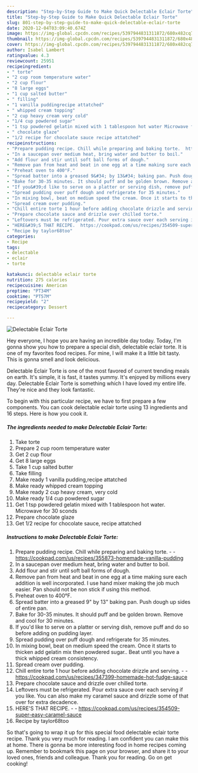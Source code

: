 ```yaml
---
description: "Step-by-Step Guide to Make Quick Delectable Eclair Torte"
title: "Step-by-Step Guide to Make Quick Delectable Eclair Torte"
slug: 801-step-by-step-guide-to-make-quick-delectable-eclair-torte
date: 2020-12-04T03:09:40.674Z
image: https://img-global.cpcdn.com/recipes/5397944831311872/680x482cq70/delectable-eclair-torte-recipe-main-photo.jpg
thumbnail: https://img-global.cpcdn.com/recipes/5397944831311872/680x482cq70/delectable-eclair-torte-recipe-main-photo.jpg
cover: https://img-global.cpcdn.com/recipes/5397944831311872/680x482cq70/delectable-eclair-torte-recipe-main-photo.jpg
author: Isabel Lambert
ratingvalue: 4.3
reviewcount: 25951
recipeingredient:
- " torte"
- "2 cup room temperature water"
- "2 cup flour"
- "8 large eggs"
- "1 cup salted butter"
- " filling"
- "1 vanilla puddingrecipe attatched"
- " whipped cream topping"
- "2 cup heavy cream very cold"
- "1/4 cup powdered sugar"
- "1 tsp powdered gelatin mixed with 1 tablespoon hot water Microwave for 30 sconds"
- " chocolate glaze"
- "1/2 recipe for chocolate sauce recipe attatched"
recipeinstructions:
- "Prepare pudding recipe. Chill while preparing and baking torte.  https://cookpad.com/us/recipes/355873-homemade-vanilla-pudding"
- "In a saucepan over medium heat, bring water and butter to boil."
- "Add flour and stir until soft ball forms of dough."
- "Remove pan from heat and beat in one egg at a time making sure each addition is well incorporated. I use hand mixer making the job much easier. Pan should not be non stick if using this method."
- "Preheat oven to 400°F."
- "Spread batter into a greased 9&#34; by 13&#34; baking pan. Push dough up sides of entire pan."
- "Bake for 30-35 minutes. It should puff and be golden brown. Remove and cool for 30 minutes."
- "If you&#39;d like to serve on a platter or serving dish, remove puff and do so before adding on pudding layer."
- "Spread pudding over puff dough and refrigerate for 35 minutes."
- "In mixing bowl, beat on medium speed the cream. Once it starts to thicken add gelatin mix then powdered sugar.. Beat until you have a thick whipped cream consistency."
- "Spread cream over pudding."
- "Chill entire torte 1 hour before adding chocolate drizzle and serving.  https://cookpad.com/us/recipes/347399-homemade-hot-fudge-sauce"
- "Prepare chocolate sauce and drizzle over chilled torte."
- "Leftovers must be refrigerated. Pour extra sauce over each serving if you like. You can also make my caramel sauce and drizzle some of that over for extra decadence."
- "HERE&#39;S THAT RECIPE.  https://cookpad.com/us/recipes/354509-super-easy-caramel-sauce"
- "Recipe by taylor68too"
categories:
- Recipe
tags:
- delectable
- eclair
- torte

katakunci: delectable eclair torte 
nutrition: 275 calories
recipecuisine: American
preptime: "PT34M"
cooktime: "PT57M"
recipeyield: "2"
recipecategory: Dessert

---
```



![Delectable Eclair Torte](https://img-global.cpcdn.com/recipes/5397944831311872/680x482cq70/delectable-eclair-torte-recipe-main-photo.jpg)

Hey everyone, I hope you are having an incredible day today. Today, I'm gonna show you how to prepare a special dish, delectable eclair torte. It is one of my favorites food recipes. For mine, I will make it a little bit tasty. This is gonna smell and look delicious.



Delectable Eclair Torte is one of the most favored of current trending meals on earth. It's simple, it is fast, it tastes yummy. It's enjoyed by millions every day. Delectable Eclair Torte is something which I have loved my entire life. They're nice and they look fantastic.


To begin with this particular recipe, we have to first prepare a few components. You can cook delectable eclair torte using 13 ingredients and 16 steps. Here is how you cook it.

<!--inarticleads1-->

##### The ingredients needed to make Delectable Eclair Torte:

1. Take  torte
1. Prepare 2 cup room temperature water
1. Get 2 cup flour
1. Get 8 large eggs
1. Take 1 cup salted butter
1. Take  filling
1. Make ready 1 vanilla pudding,recipe attatched
1. Make ready  whipped cream topping
1. Make ready 2 cup heavy cream, very cold
1. Make ready 1/4 cup powdered sugar
1. Get 1 tsp powdered gelatin mixed with 1 tablespoon hot water. Microwave for 30 sconds
1. Prepare  chocolate glaze
1. Get 1/2 recipe for chocolate sauce, recipe attatched




<!--inarticleads2-->

##### Instructions to make Delectable Eclair Torte:

1. Prepare pudding recipe. Chill while preparing and baking torte. -  - https://cookpad.com/us/recipes/355873-homemade-vanilla-pudding
1. In a saucepan over medium heat, bring water and butter to boil.
1. Add flour and stir until soft ball forms of dough.
1. Remove pan from heat and beat in one egg at a time making sure each addition is well incorporated. I use hand mixer making the job much easier. Pan should not be non stick if using this method.
1. Preheat oven to 400°F.
1. Spread batter into a greased 9&#34; by 13&#34; baking pan. Push dough up sides of entire pan.
1. Bake for 30-35 minutes. It should puff and be golden brown. Remove and cool for 30 minutes.
1. If you&#39;d like to serve on a platter or serving dish, remove puff and do so before adding on pudding layer.
1. Spread pudding over puff dough and refrigerate for 35 minutes.
1. In mixing bowl, beat on medium speed the cream. Once it starts to thicken add gelatin mix then powdered sugar.. Beat until you have a thick whipped cream consistency.
1. Spread cream over pudding.
1. Chill entire torte 1 hour before adding chocolate drizzle and serving. -  - https://cookpad.com/us/recipes/347399-homemade-hot-fudge-sauce
1. Prepare chocolate sauce and drizzle over chilled torte.
1. Leftovers must be refrigerated. Pour extra sauce over each serving if you like. You can also make my caramel sauce and drizzle some of that over for extra decadence.
1. HERE&#39;S THAT RECIPE. -  - https://cookpad.com/us/recipes/354509-super-easy-caramel-sauce
1. Recipe by taylor68too




So that's going to wrap it up for this special food delectable eclair torte recipe. Thank you very much for reading. I am confident you can make this at home. There is gonna be more interesting food in home recipes coming up. Remember to bookmark this page on your browser, and share it to your loved ones, friends and colleague. Thank you for reading. Go on get cooking!
